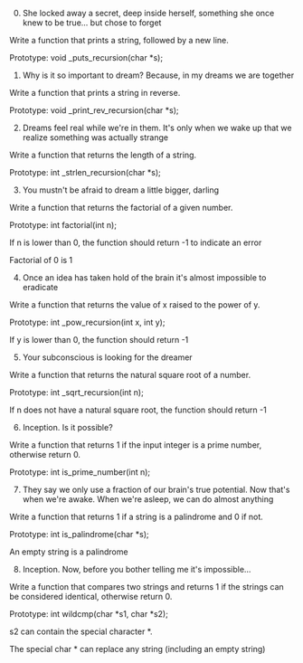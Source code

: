 0. She locked away a secret, deep inside herself, something she once knew to be true... but chose to forget

Write a function that prints a string, followed by a new line.



Prototype: void _puts_recursion(char *s);

1. Why is it so important to dream? Because, in my dreams we are together

Write a function that prints a string in reverse.



Prototype: void _print_rev_recursion(char *s);

2. Dreams feel real while we're in them. It's only when we wake up that we realize something was actually strange

Write a function that returns the length of a string.



Prototype: int _strlen_recursion(char *s);

3. You mustn't be afraid to dream a little bigger, darling

Write a function that returns the factorial of a given number.



Prototype: int factorial(int n);

If n is lower than 0, the function should return -1 to indicate an error

Factorial of 0 is 1

4. Once an idea has taken hold of the brain it's almost impossible to eradicate

Write a function that returns the value of x raised to the power of y.



Prototype: int _pow_recursion(int x, int y);

If y is lower than 0, the function should return -1

5. Your subconscious is looking for the dreamer

Write a function that returns the natural square root of a number.



Prototype: int _sqrt_recursion(int n);

If n does not have a natural square root, the function should return -1

6. Inception. Is it possible?

Write a function that returns 1 if the input integer is a prime number, otherwise return 0.



Prototype: int is_prime_number(int n);

7. They say we only use a fraction of our brain's true potential. Now that's when we're awake. When we're asleep, we can do almost anything

Write a function that returns 1 if a string is a palindrome and 0 if not.



Prototype: int is_palindrome(char *s);

An empty string is a palindrome

8. Inception. Now, before you bother telling me it's impossible...

Write a function that compares two strings and returns 1 if the strings can be considered identical, otherwise return 0.



Prototype: int wildcmp(char *s1, char *s2);

s2 can contain the special character *.

The special char * can replace any string (including an empty string)

